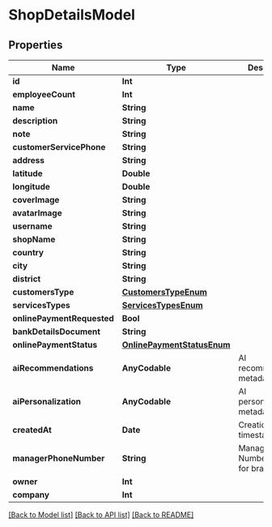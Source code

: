 # ShopDetailsModel

## Properties
Name | Type | Description | Notes
------------ | ------------- | ------------- | -------------
**id** | **Int** |  | [readonly] 
**employeeCount** | **Int** |  | [readonly] 
**name** | **String** |  | 
**description** | **String** |  | [optional] 
**note** | **String** |  | [optional] 
**customerServicePhone** | **String** |  | [optional] 
**address** | **String** |  | [optional] 
**latitude** | **Double** |  | [optional] 
**longitude** | **Double** |  | [optional] 
**coverImage** | **String** |  | [optional] 
**avatarImage** | **String** |  | [optional] 
**username** | **String** |  | [optional] 
**shopName** | **String** |  | [optional] 
**country** | **String** |  | [optional] 
**city** | **String** |  | [optional] 
**district** | **String** |  | [optional] 
**customersType** | [**CustomersTypeEnum**](CustomersTypeEnum.md) |  | [optional] 
**servicesTypes** | [**ServicesTypesEnum**](ServicesTypesEnum.md) |  | [optional] 
**onlinePaymentRequested** | **Bool** |  | [optional] 
**bankDetailsDocument** | **String** |  | [optional] 
**onlinePaymentStatus** | [**OnlinePaymentStatusEnum**](OnlinePaymentStatusEnum.md) |  | [optional] 
**aiRecommendations** | **AnyCodable** | AI recommendation metadata | [optional] 
**aiPersonalization** | **AnyCodable** | AI personalization metadata | [optional] 
**createdAt** | **Date** | Creation timestamp | [readonly] 
**managerPhoneNumber** | **String** | Manager Phone Number (used for branch login) | [optional] 
**owner** | **Int** |  | 
**company** | **Int** |  | 

[[Back to Model list]](../README.md#documentation-for-models) [[Back to API list]](../README.md#documentation-for-api-endpoints) [[Back to README]](../README.md)


